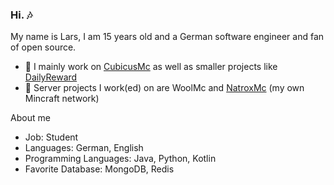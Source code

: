 ### Hi. 🎶
My name is Lars, I am 15 years old and a German software engineer and fan of open source.

- 🔭 I mainly work on [CubicusMc](https://github.com/CubicusMC) as well as smaller projects like [DailyReward](https://github.com/dasdrolpi/DailyReward)
- 📆 Server projects I work(ed) on are WoolMc and [NatroxMc](https://github.com/NatroxMC) (my own Mincraft network)

About me

- Job: Student
- Languages: German, English
- Programming Languages: Java, Python, Kotlin
- Favorite Database: MongoDB, Redis

